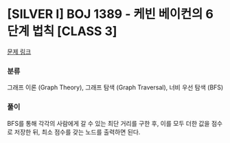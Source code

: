 # [SILVER I] BOJ 1389 - 케빈 베이컨의 6단계 법칙 [CLASS 3]

[문제 링크](https://boj.kr/1389)

### 분류

그래프 이론 (Graph Theory), 그래프 탐색 (Graph Traversal), 너비 우선 탐색 (BFS)

### 풀이

BFS를 통해 각각의 사람에게 갈 수 있는 최단 거리를 구한 후, 이를 모두 더한 값을 점수로 저장한 뒤, 최소 점수를 갖는 노드를 출력하면 된다.